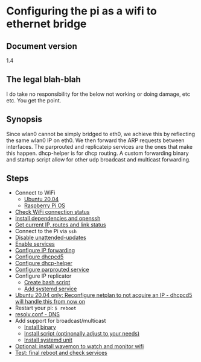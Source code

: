 # Configuring the pi as a wifi to ethernet bridge

## Document version

1.4

## The legal blah-blah

I do take no responsibility for the below not working or doing damage, etc etc. You get the point.

## Synopsis

Since wlan0 cannot be simply bridged to eth0, we achieve this by reflecting the same wlan0 IP on eth0. We then forward the ARP requests between interfaces. The parprouted and replicateip services are the ones that make this happen. dhcp-helper is for dhcp routing. A custom forwarding binary and startup script allow for other udp broadcast and multicast forwarding.

## Steps

- Connect to WiFi
  - [Ubuntu 20.04](connect-wifi-ubuntu.md)
  - [Raspberry Pi OS](connect-wifi-rpi.md)
- [Check WiFi connection status](check-wifi-stat.md)
- [Install dependencies and openssh](install-deps.md)
- [Get current IP, routes and link status](get-ip.md)
- Connect to the Pi via `ssh`
- [Disable unattended-updates](disable-unattended.md)
- [Enable services](enable-srv.md)
- [Configure IP forwarding](conf-ip-fwd.md)
- [Configure dhcpcd5](dhcpcd5.md)
- [Configure dhcp-helper](dhcp-helper.md)
- [Configure parprouted service](conf-parprouted.md)
- Configure IP replicator
  - [Create bash script](ip-repl-bash.md)
  - [Add systemd service](ip-repl-systemd.md)
- [Ubuntu 20.04 only: Reconfigure netplan to not acquire an IP - dhcpcd5 will handle this from now on](ubuntu-reconf-netplan.md)
- Restart your pi: `$ reboot`
- [resolv.conf - DNS](resolvconf.md)
- Add support for broadcast/multicast
  - [Install binary](udprelay-inst-binary.md)
  - [Install script (optinonally adjust to your needs)](udprelay-inst-script.md)
  - [Install systemd unit](udprelay-inst-systemd.md)
- [Optional: install wavemon to watch and monitor wifi](wavemon.md)
- [Test: final reboot and check services](test.md)

